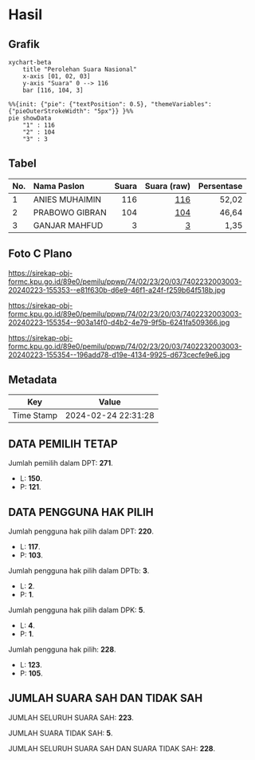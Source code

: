 # Hasil

## Grafik

```mermaid
xychart-beta
    title "Perolehan Suara Nasional"
    x-axis [01, 02, 03]
    y-axis "Suara" 0 --> 116
    bar [116, 104, 3]
```

```mermaid
%%{init: {"pie": {"textPosition": 0.5}, "themeVariables": {"pieOuterStrokeWidth": "5px"}} }%%
pie showData
    "1" : 116
    "2" : 104
    "3" : 3
```

## Tabel

| No. | Nama Paslon    | Suara | Suara (raw) | Persentase |
|:--- |:-------------- | -----:| -----------:| ----------:|
| 1   | ANIES MUHAIMIN | 116   | [116][p-1]  | 52,02      |
| 2   | PRABOWO GIBRAN | 104   | [104][p-2]  | 46,64      |
| 3   | GANJAR MAHFUD  | 3     | [3][p-3]    | 1,35       |


[p-1]: https://github.com/gigit-pemilu/pemilu-2024/blob/main/pilpres/hitung-suara/sub/74-sulawesi-tenggara/sub/02-konawe/sub/23-routa/sub/2003-parudongka/sub/003-tps/sub/paslon-1.txt
[p-2]: https://github.com/gigit-pemilu/pemilu-2024/blob/main/pilpres/hitung-suara/sub/74-sulawesi-tenggara/sub/02-konawe/sub/23-routa/sub/2003-parudongka/sub/003-tps/sub/paslon-2.txt
[p-3]: https://github.com/gigit-pemilu/pemilu-2024/blob/main/pilpres/hitung-suara/sub/74-sulawesi-tenggara/sub/02-konawe/sub/23-routa/sub/2003-parudongka/sub/003-tps/sub/paslon-3.txt

## Foto C Plano

https://sirekap-obj-formc.kpu.go.id/89e0/pemilu/ppwp/74/02/23/20/03/7402232003003-20240223-155353--e81f630b-d6e9-46f1-a24f-f259b64f518b.jpg

https://sirekap-obj-formc.kpu.go.id/89e0/pemilu/ppwp/74/02/23/20/03/7402232003003-20240223-155354--903a14f0-d4b2-4e79-9f5b-6241fa509366.jpg

https://sirekap-obj-formc.kpu.go.id/89e0/pemilu/ppwp/74/02/23/20/03/7402232003003-20240223-155354--196add78-d19e-4134-9925-d673cecfe9e6.jpg


## Metadata

| Key        | Value               |
| ---------- | ------------------- |
| Time Stamp | 2024-02-24 22:31:28 |


## DATA PEMILIH TETAP

Jumlah pemilih dalam DPT: **271**.
 * L: **150**.
 * P: **121**.

## DATA PENGGUNA HAK PILIH

Jumlah pengguna hak pilih dalam DPT: **220**.
 * L: **117**.
 * P: **103**.

Jumlah pengguna hak pilih dalam DPTb: **3**.
 * L: **2**.
 * P: **1**.

Jumlah pengguna hak pilih dalam DPK: **5**.
 * L: **4**.
 * P: **1**.

Jumlah pengguna hak pilih: **228**.
 * L: **123**.
 * P: **105**.

## JUMLAH SUARA SAH DAN TIDAK SAH

JUMLAH SELURUH SUARA SAH: **223**.

JUMLAH SUARA TIDAK SAH: **5**.

JUMLAH SELURUH SUARA SAH DAN SUARA TIDAK SAH: **228**.


